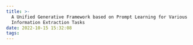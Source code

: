 ```yaml
---
title: >-
  A Unified Generative Framework based on Prompt Learning for Various
  Information Extraction Tasks
date: 2022-10-15 15:32:08
tags:
---
```

